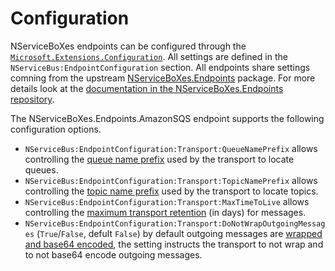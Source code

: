 # Configuration

NServiceBoXes endpoints can be configured through the [`Microsoft.Extensions.Configuration`](https://www.nuget.org/packages/Microsoft.Extensions.Configuration). All settings are defined in the `NServiceBus:EndpointConfiguration` section. All endpoints share settings comning from the upstream [NServiceBoXes.Endpoints](https://github.com/mauroservienti/NServiceBoXes.Endpoints) package. For more details look at the [documentation in the NServiceBoXes.Endpoints repository](https://github.com/mauroservienti/NServiceBoXes.Endpoints/tree/main/docs).

The NServiceBoXes.Endpoints.AmazonSQS endpoint supports the following configuration options.

- `NServiceBus:EndpointConfiguration:Transport:QueueNamePrefix` allows controlling the [queue name prefix](https://docs.particular.net/transports/sqs/configuration-options#queuenameprefix) used by the transport to locate queues.
- `NServiceBus:EndpointConfiguration:Transport:TopicNamePrefix` allows controlling the [topic name prefix](https://docs.particular.net/transports/sqs/configuration-options#topicnameprefix) used by the transport to locate topics.
- `NServiceBus:EndpointConfiguration:Transport:MaxTimeToLive` allows controlling the [maximum transport retention](https://docs.particular.net/transports/sqs/configuration-options#maxttldays) (in days) for messages.
- `NServiceBus:EndpointConfiguration:Transport:DoNotWrapOutgoingMessages` (`True`/`False`, defult `False`) by default outgoing messages are [wrapped and base64 encoded](https://docs.particular.net/transports/sqs/configuration-options#donotwrapoutgoingmessages), the setting instructs the transport to not wrap and to not base64 encode outgoing messages. 
